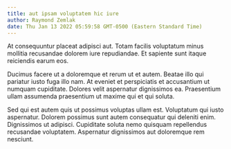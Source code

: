 ```yaml
---
title: aut ipsam voluptatem hic iure
author: Raymond Zemlak
date: Thu Jan 13 2022 05:59:58 GMT-0500 (Eastern Standard Time)
---
```

At consequuntur placeat adipisci aut. Totam facilis voluptatum minus mollitia recusandae dolorem iure repudiandae. Et sapiente sunt itaque reiciendis earum eos.

 Ducimus facere ut a doloremque et rerum ut et autem. Beatae illo qui pariatur iusto fuga illo nam. At eveniet et perspiciatis et accusantium ut numquam cupiditate. Dolores velit aspernatur dignissimos ea. Praesentium ullam assumenda praesentium ut maxime qui et qui soluta.

 Sed qui est autem quis ut possimus voluptas ullam est. Voluptatum qui iusto aspernatur. Dolorem possimus sunt autem consequatur qui deleniti enim. Dignissimos ut adipisci. Cupiditate soluta nemo quisquam repellendus recusandae voluptatem. Aspernatur dignissimos aut doloremque rem nesciunt.